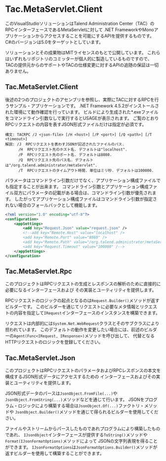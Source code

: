 # Tac.MetaServlet.Client

このVisualStudioソリューションはTalend Administration Center（TAC）のRPCインターフェースであるMetaServletに対して
.NET FrameworkやMonoアプリケーションからアクセスすることを可能にするAPIを提供するものです。
C#のバージョンは5.0をターゲットとしています。

ソリューションとその成果物はMITライセンスのもとで公開しています。
これらはいずれもリポジトリのコミッターが個人的に製造しているものですので、
TACの提供元からのサポートやTACの仕様変更に対するAPIの追随の保証は一切ありません。

## Tac.MetaServlet.Client

後述の2つのプロジェクトのアセンブリを参照し、実際にTACに対するRPCを行うサンプル・アプリケーションです。
.NET Framework 4.5.2がインストールされた環境にて動作確認を行っています。
ビルドにより生成された*.exeファイルをコマンドライン引数なしで実行するとUSAGEが表示されます。
ご覧のとおりRPCリクエストの内容を表すJSON形式ファイルだけは指定が必須です。

```
構文: TACRPC /J <json-file> [/H <host>] [/P <port>] [/Q <path>] [/T <timeout>]
解説: /J  RPCリクエストを表わすJSONが記述されたファイルのパス.
      /H  RPCリクエスト先のホスト名. デフォルトは"localhost".
      /P  RPCリクエスト先のポート名. デフォルトは8080.
      /Q  RPCリクエスト先のパス名. デフォルトは"/org.talend.administrator/metaServlet".
      /T  RPCリクエストのタイムアウト時間. 単位はミリ秒. デフォルトは100000.
```

パラメータはコマンドライン引数だけでなく、アプリケーション構成ファイルでも指定することが出来ます。
コマンドライン引数とアプリケーション構成ファイル双方にパラメータの記載がある場合は、コマンドライン引数が優先されます。
したがってアプリケーション構成ファイルはコマンドライン引数が指定されない場合のフォールバックとして機能します。

```xml
<?xml version="1.0" encoding="utf-8"?>
<configuration>
	<appSettings>
        <add key="Request.Json" value="request.json" />
        <!--add key="Remote.Host" value="localhost" />
        <add key="Remote.Port" value="8080" />
        <add key="Remote.Path" value="/org.talend.administrator/metaServlet" />
        <add key="Request.Timeout" value="100000" /-->
    </appSettings>
</configuration>
```

## Tac.MetaServlet.Rpc

このプロジェクトはRPCリクエストの生成とレスポンスの解析のために直接的に必要になるインターフェースおよび
その実装とユーティリティを提供します。

RPCリクエストのロジックの起点となるのは`Request.Builder()`メソッドが返すビルダーです。
このビルダーを通じてリクエストに必要なメタ情報とリクエストの内容を指定して`IRequest`インターフェースのインスタンスを構築できます。

リクエストは内部的には`System.Net.WebRequest`クラスとそのサブクラスにより担われています。
このデフォルトの動作を変更したい場合には、前述のビルダーの`Agent(Func<IRequest, IResponse>)`メソッドを呼び出して、
代替となるHTTPリクエストのロジックを登録してください。

## Tac.MetaServlet.Json

このプロジェクトはRPCリクエストのパラメータおよびRPCレスポンスの本文を構成するJSON形式データにアクセスするための
インターフェースおよびその実装とユーティリティを提供します。

JSON形式データのパースは`JsonObject.FromFile(...)`や`JsonObject.FromString(...)`メソッドなどを通じて行います。
JSONをプログラム・ロジックにより構築する場合は`JsonObject.Of(...)`ファクトリ・メソッドや
`JsonObject.Builder()`メソッドを通じて得られるビルダーを使用してください。

ファイルやストリームからパースしたものであれプログラムにより構築したものであれ、
`IJsonObject`インターフェースが提供する`ToString()`メソッドや`Format(IJsonFormatOptions)`メソッドによって
JSONの文字列表現を得ることができます。
`IJsonFormatOptions`は`JsonFormatOptions.Builder()`メソッドが返すビルダーを使用して構築することができます。
